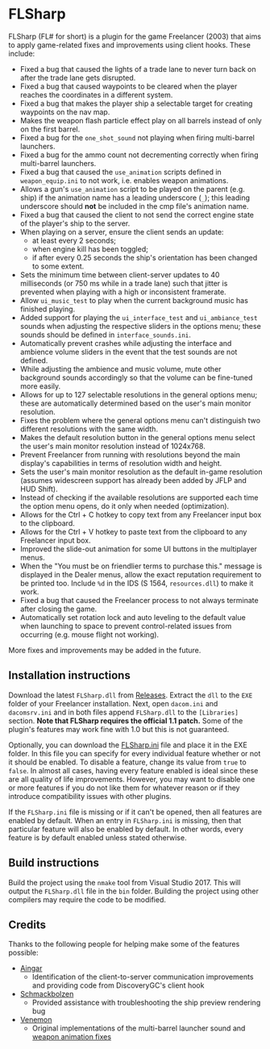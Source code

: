 # FLSharp
FLSharp (FL# for short) is a plugin for the game Freelancer (2003) that aims to apply game-related fixes and improvements using client hooks.
These include:
- Fixed a bug that caused the lights of a trade lane to never turn back on after the trade lane gets disrupted.
- Fixed a bug that caused waypoints to be cleared when the player reaches the coordinates in a different system.
- Fixed a bug that makes the player ship a selectable target for creating waypoints on the nav map.
- Makes the weapon flash particle effect play on all barrels instead of only on the first barrel.
- Fixed a bug for the `one_shot_sound` not playing when firing multi-barrel launchers.
- Fixed a bug for the ammo count not decrementing correctly when firing multi-barrel launchers.
- Fixed a bug that caused the `use_animation` scripts defined in `weapon_equip.ini` to not work, i.e. enables weapon animations.
- Allows a gun's `use_animation` script to be played on the parent (e.g. ship) if the animation name has a leading underscore (`_`); this leading underscore should **not** be included in the cmp file's animation name.
- Fixed a bug that caused the client to not send the correct engine state of the player's ship to the server.
- When playing on a server, ensure the client sends an update:
    - at least every 2 seconds;
    - when engine kill has been toggled;
    - if after every 0.25 seconds the ship's orientation has been changed to some extent.
- Sets the minimum time between client-server updates to 40 milliseconds (or 750 ms while in a trade lane) such that jitter is prevented when playing with a high or inconsistent framerate.
- Allow `ui_music_test` to play when the current background music has finished playing.
- Added support for playing the `ui_interface_test` and `ui_ambiance_test` sounds when adjusting the respective sliders in the options menu; these sounds should be defined in `interface_sounds.ini`.
- Automatically prevent crashes while adjusting the interface and ambience volume sliders in the event that the test sounds are not defined.
- While adjusting the ambience and music volume, mute other background sounds accordingly so that the volume can be fine-tuned more easily.
- Allows for up to 127 selectable resolutions in the general options menu; these are automatically determined based on the user's main monitor resolution.
- Fixes the problem where the general options menu can't distinguish two different resolutions with the same width.
- Makes the default resolution button in the general options menu select the user's main monitor resolution instead of 1024x768.
- Prevent Freelancer from running with resolutions beyond the main display's capabilities in terms of resolution width and height.
- Sets the user's main monitor resolution as the default in-game resolution (assumes widescreen support has already been added by JFLP and HUD Shift).
- Instead of checking if the available resolutions are supported each time the option menu opens, do it only when needed (optimization).
- Allows for the Ctrl + C hotkey to copy text from any Freelancer input box to the clipboard.
- Allows for the Ctrl + V hotkey to paste text from the clipboard to any Freelancer input box.
- Improved the slide-out animation for some UI buttons in the multiplayer menus.
- When the "You must be on friendlier terms to purchase this." message is displayed in the Dealer menus, allow the exact reputation requirement to be printed too. Include `%d` in the IDS (S 1564, `resources.dll`) to make it work.
- Fixed a bug that caused the Freelancer process to not always terminate after closing the game.
- Automatically set rotation lock and auto leveling to the default value when launching to space to prevent control-related issues from occurring (e.g. mouse flight not working).

More fixes and improvements may be added in the future.

## Installation instructions
Download the latest `FLSharp.dll` from [Releases](https://github.com/BC46/FLSharp/releases). Extract the `dll` to the `EXE` folder of your Freelancer installation. Next, open `dacom.ini` and  `dacomsrv.ini` and in both files append `FLSharp.dll` to the `[Libraries]` section. **Note that FLSharp requires the official 1.1 patch.** Some of the plugin's features may work fine with 1.0 but this is not guaranteed.

Optionally, you can download the [FLSharp.ini](https://github.com/BC46/FLSharp/blob/main/FLSharp.ini) file and place it in the EXE folder. In this file you can specify for every individual feature whether or not it should be enabled. To disable a feature, change its value from `true` to `false`. In almost all cases, having every feature enabled is ideal since these are all quality of life improvements. However, you may want to disable one or more features if you do not like them for whatever reason or if they introduce compatibility issues with other plugins.

If the `FLSharp.ini` file is missing or if it can't be opened, then all features are enabled by default. When an entry in `FLSharp.ini` is missing, then that particular feature will also be enabled by default. In other words, every feature is by default enabled unless stated otherwise.

## Build instructions
Build the project using the `nmake` tool from Visual Studio 2017.
This will output the `FLSharp.dll` file in the `bin` folder.
Building the project using other compilers may require the code to be modified.

## Credits
Thanks to the following people for helping make some of the features possible:

- [Aingar](https://github.com/Aingar)
  - Identification of the client-to-server communication improvements and providing code from DiscoveryGC's client hook
- [Schmackbolzen](https://github.com/Schmackbolzen)
  - Provided assistance with troubleshooting the ship preview rendering bug
- [Venemon](https://github.com/Venemon)
  - Original implementations of the multi-barrel launcher sound and [weapon animation fixes](https://www.moddb.com/mods/weapon-animations)
